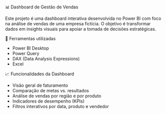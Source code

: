 📊 Dashboard de Gestão de Vendas

Este projeto é uma dashboard interativa desenvolvida no Power BI com foco na análise de vendas de uma empresa fictícia. O objetivo é transformar dados em insights visuais para apoiar a tomada de decisões estratégicas.

🧰 Ferramentas utilizadas

- Power BI Desktop
- Power Query
- DAX (Data Analysis Expressions)
- Excel

📈 Funcionalidades da Dashboard

- Visão geral de faturamento
- Comparação de metas vs. resultados
- Análise de vendas por região e por produto
- Indicadores de desempenho (KPIs)
- Filtros interativos por data, produto e vendedor
